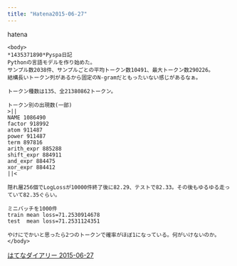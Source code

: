 ```yaml
---
title: "Hatena2015-06-27"
---
```


hatena

```
<body>
*1435371890*Pyspa日記
Pythonの言語モデルを作り始めた。
サンプル数2038件、サンプルごとの平均トークン数10491、最大トークン数290226。
結構長いトークン列があるから固定のN-gramだともったいない感じがあるなぁ。

トークン種数は135、全21380862トークン。

トークン別の出現数(一部)
>||
NAME 1086490
factor 918992
atom 911487
power 911487
term 897816
arith_expr 885288
shift_expr 884911
and_expr 884475
xor_expr 884412
||<

隠れ層256個でLogLossが10000件終了後に82.29、テストで82.33。その後もゆるゆる走っていて82.35ぐらい。

ミニバッチを1000件
train mean loss=71.2530914678
test  mean loss=71.2531124351

やけにでかいと思ったら2つのトークンで確率がほぼ1になっている。何がいけないのか。
</body>
```


[はてなダイアリー 2015-06-27](https://nishiohirokazu.hatenadiary.org/archive/2015/06/27)